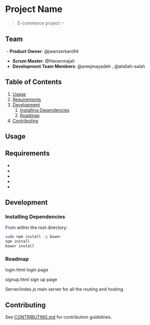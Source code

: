 # Project Name

> E-commerce project :sparkles:

## Team

  - __Product Owner__: @jwanzerkani94
  - __Scrum Master__: @Hananmajali
  - __Development Team Members__: @areejmayadeh , @atallah-salah

## Table of Contents

1. [Usage](#Usage)
2. [Requirements](#requirements)
3. [Development](#development)
    1. [Installing Dependencies](#installing-dependencies)
    2. [Roadmap](#Roadmap)
4. [Contributing](#contributing)

## Usage

> 


## Requirements

- 
- 
- 
- 
- 

## Development

### Installing Dependencies

From within the root directory:

```sh
sudo npm install -g bower
npm install
bower install
```

### Roadmap

login.html
login page

signup.html
sign up page

Server/index.js
main server for all the routing and hosting




## Contributing

See [CONTRIBUTING.md](CONTRIBUTING.md) for contribution guidelines.
